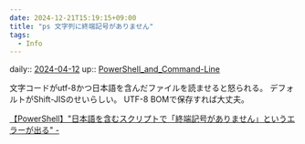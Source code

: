 ```yaml
---
date: 2024-12-21T15:19:15+09:00
title: "ps 文字列に終端記号がありません"
tags:
  - Info
---
```


daily:: [2024-04-12](/Daily_Note/2024-04-12.md)
up:: [PowerShell_and_Command-Line](../Bar/App/PowerShell_and_Command-Line.md)

文字コードがutf-8かつ日本語を含んだファイルを読ませると怒られる。
デフォルトがShift-JISのせいらしい。
UTF-8 BOMで保存すれば大丈夫。

[【PowerShell】"日本語を含むスクリプトで「終端記号がありません」というエラーが出る" -](https://tech.sparrow-tune.work/post/dev/powershell/日本語を含むスクリプトで終端記号がありませんというエラーが出る/)
